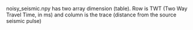 noisy_seismic.npy has two array dimension (table). Row is TWT (Two Way Travel Time, in ms) and column is the trace (distance from the source seismic pulse)
